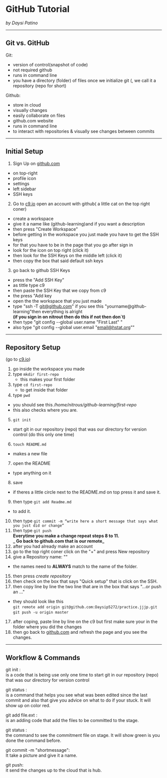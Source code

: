 # GitHub Tutorial

_by Daysi Patino_

---
## Git vs. GitHub  
Git: 
 * version of control(snapshot of code)     
 * not required github       
 * runs in command line   
 * you have a directory (folder) of files once we initialize git (, we call it a repository (repo for short)     

Github:  
 * store in cloud        
 * visually changes  
 * easily collaborate on files   
 * github.com website   
 * runs in command line     
 * to interact with repositories & visually  see changes between commits  


---
## Initial Setup 

1. Sign Up on [github.com](github.com)
 * on top-right 
 * profile icon 
 * settings
 * left sidebar 
 * SSH keys
2. Go to [c9.io](c9.io) open an account with github( a little cat on the top right coner)
 * create a workspace 
 * give it a name like (github-learning)and if you want a description
 * then press "Create Workspace"
 * before getting in the workspace you just made you have to get the SSH keys 
 * for that you have to be in the page that you go after sign in
 * look for the icon on top right (click it)
 * then look for the SSH Keys on the middle left (click it)
 * then copy the box that said default ssh keys
3. go back to github SSH Keys 
 * press the "Add SSH Key"
 * as tittle type c9
 * then paste the SSH Key that we copy from c9
 * the press "Add key
 * open the the workspace that you just made 
 * type "ssh -T git@github.com" if you see this "yourname@github-learning"then everything is alright   
     **(if you sign in on nitrout then do this if not then don`t)**
 * then type "git config --global user.name "First Last" "
 * also type "git config --global user.email "email@hstat.org""

---
## Repository Setup
(go to [c9.io](c9.io))  
1. go inside the workspace you made     
2. type `mkdir first-repo`  
   *  this makes your first folder   
3. type `cd first-repo` 
   * to get inside that folder  
4. type `pwd`      
  * you should see this _/home/nitrous/github-learning/first-repo_   
  * this also checks where you are.    
5. `git init`    
  * start git in our repository (repo) that was our directory for version control (do this only one time)     
6. `touch README.md`    
  * makes a new file      
7. open the README       
  * type anything on it     
8. save      
 * if theres a little circle next to the README.md on top press it and save it.     
9. then type `git add Readme.md`      
  * to add it.       
10.  then type `git commit -m “write here a short message that says what you just did or change”`     
11.  then type `git push`          
  **Everytime you make a change repeat steps 8 to 11.**      
  **_ Go back to github.com that is our remote_**    
12. after you had already make an account     
13. go to the top right coner click on the "+" and press New repository    
14. give a  Repository name: ""    
  * the names need to **ALWAYS** match to the name of the folder.    
15. then press _create repository_      
16. then check on the box that says "Quick setup" that is click on the SSH.          
17. then copy line by line the two line that are in the box that says "…or push an ..."        
  * they should look like this            
  `git remote add origin git@github.com:Daysip5272/practice.jjjp.git`        
`git push -u origin master`     
17. after coping, paste line by line on the c9 but first make sure your in the folder where you did the changes     
18. then go back to [github.com](github.com) and refresh the page and you see the changes.     

---
## Workflow & Commands

git init :  
is a code that is being use only one time to start git in our repository (repo) that was our directory for version control


git status :    
is a command that helps you see what was been edited since the last commit and also that give you advice on what to do if your stuck. It will show up on color red.
 

git add file.ext :   
is an adding code that add the files to be committed to the stage.


git status :  
the command to see the commitment file on stage. It will show green is you done the command before. 



git commit -m "shortmessage":  
It take a picture and give it a name. 

git push:  
it send the changes up to the cloud that is hub.
